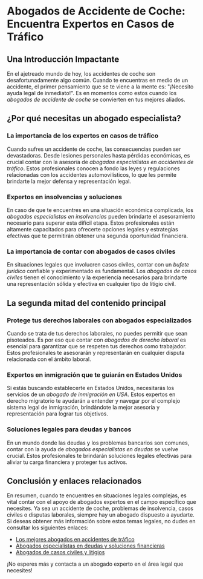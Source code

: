 # Abogados de Accidente de Coche: Encuentra Expertos en Casos de Tráfico

## Una Introducción Impactante

En el ajetreado mundo de hoy, los accidentes de coche son desafortunadamente algo común. Cuando te encuentras en medio de un accidente, el primer pensamiento que se te viene a la mente es: "¡Necesito ayuda legal de inmediato!". Es en momentos como estos cuando los *abogados de accidente de coche* se convierten en tus mejores aliados.

## ¿Por qué necesitas un abogado especialista?

### La importancia de los expertos en casos de tráfico

Cuando sufres un accidente de coche, las consecuencias pueden ser devastadoras. Desde lesiones personales hasta pérdidas económicas, es crucial contar con la asesoría de *abogados especialistas en accidentes de tráfico*. Estos profesionales conocen a fondo las leyes y regulaciones relacionadas con los accidentes automovilísticos, lo que les permite brindarte la mejor defensa y representación legal.

### Expertos en insolvencias y soluciones

En caso de que te encuentres en una situación económica complicada, los *abogados especialistas en insolvencias* pueden brindarte el asesoramiento necesario para superar esta difícil etapa. Estos profesionales están altamente capacitados para ofrecerte opciones legales y estrategias efectivas que te permitirán obtener una segunda oportunidad financiera.

### La importancia de contar con abogados de casos civiles

En situaciones legales que involucren casos civiles, contar con un *bufete jurídico* confiable y experimentado es fundamental. Los *abogados de casos civiles* tienen el conocimiento y la experiencia necesarios para brindarte una representación sólida y efectiva en cualquier tipo de litigio civil.

## La segunda mitad del contenido principal

### Protege tus derechos laborales con abogados especializados

Cuando se trata de tus derechos laborales, no puedes permitir que sean pisoteados. Es por eso que contar con *abogados de derecho laboral* es esencial para garantizar que se respeten tus derechos como trabajador. Estos profesionales te asesorarán y representarán en cualquier disputa relacionada con el ámbito laboral.

### Expertos en inmigración que te guiarán en Estados Unidos

Si estás buscando establecerte en Estados Unidos, necesitarás los servicios de un *abogado de inmigración en USA*. Estos expertos en derecho migratorio te ayudarán a entender y navegar por el complejo sistema legal de inmigración, brindándote la mejor asesoría y representación para lograr tus objetivos.

### Soluciones legales para deudas y bancos

En un mundo donde las deudas y los problemas bancarios son comunes, contar con la ayuda de *abogados especialistas en deudas* se vuelve crucial. Estos profesionales te brindarán soluciones legales efectivas para aliviar tu carga financiera y proteger tus activos.

## Conclusión y enlaces relacionados

En resumen, cuando te encuentres en situaciones legales complejas, es vital contar con el apoyo de abogados expertos en el campo específico que necesites. Ya sea un accidente de coche, problemas de insolvencia, casos civiles o disputas laborales, siempre hay un abogado dispuesto a ayudarte. Si deseas obtener más información sobre estos temas legales, no dudes en consultar los siguientes enlaces:

- [Los mejores abogados en accidentes de tráfico](/los-mejores-abogados-en-accidentes-de-trafico)
- [Abogados especialistas en deudas y soluciones financieras](/abogados-especialistas-en-deudas)
- [Abogados de casos civiles y litigios](/abogados-de-casos-civiles)

¡No esperes más y contacta a un abogado experto en el área legal que necesites!